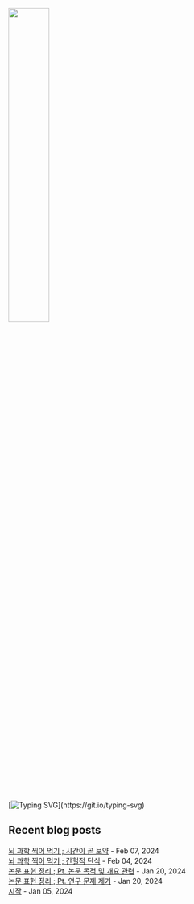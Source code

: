 <img width="40%" src="https://github.com/ez-neurai/ez-neurai/assets/62509122/2361b392-ba8f-4edb-ae70-5320739c41a6"/><br>


[![Typing SVG](https://readme-typing-svg.demolab.com?font=DM+Sans&duration=4000&pause=800&multiline=true&width=435&height=90&lines=Hi%2C+there.;Welcome+to+my+github+page!;Feel+free+to+look+around.)](https://git.io/typing-svg)
## Recent blog posts
[뇌 과학 찍어 먹기 ; 시간이 곧 보약](https://neurai.tistory.com/67) - Feb 07, 2024<br>[뇌 과학 찍어 먹기 ; 간헐적 단식](https://neurai.tistory.com/65) - Feb 04, 2024<br>[논문 표현 정리 ; Pt. 논문 목적 및 개요 관련](https://neurai.tistory.com/64) - Jan 20, 2024<br>[논문 표현 정리 ; Pt. 연구 문제 제기](https://neurai.tistory.com/63) - Jan 20, 2024<br>[시작](https://neurai.tistory.com/62) - Jan 05, 2024<br>